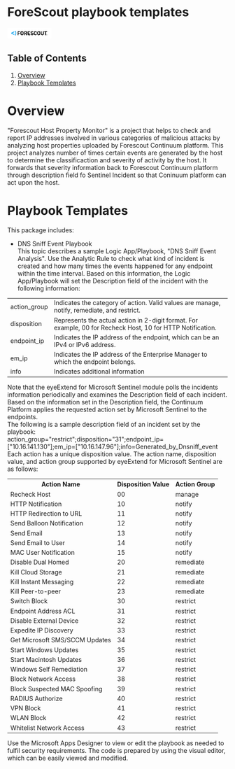 # ForeScout playbook templates

<img src="./forescout-logo.png" alt="drawing" width="20%"/><br>

## Table of Contents

1. [Overview](#overview)
1. [Playbook Templates](#playbooks)

<a name="overview">

# Overview

"Forescout Host Property Monitor" is a project that helps to check and report IP addresses involved in various categories of malicious attacks by analyzing host properties uploaded by Forescout Continuum platform. This project analyzes number of times certain events are generated by the host to determine the classificaction and severity of activity by the host. It forwards that severity information back to Forescout Continuum platform through description field fo Sentinel Incident so that Coninuum platform can act upon the host.

<a name="playbooks">

# Playbook Templates
This package includes:  

* DNS Sniff Event Playbook   
This topic describes a sample Logic App/Playbook, "DNS Sniff Event Analysis".
Use the Analytic Rule to check what kind of incident is created and how many times the events happened for any endpoint within the time interval. Based on this information, the Logic App/Playbook will set the Description field of the incident with the following information:   

<table>
<tr> <td>action_group </td> <td>Indicates the category of action. Valid values are manage, notify, remediate, and restrict.</td></tr>
<tr> <td>disposition</td> <td>Represents the actual action in 2-digit format. For example, 00 for Recheck Host, 10 for HTTP Notification.</td></tr>
<tr> <td>endpoint_ip</td> <td>Indicates the IP address of the endpoint, which can be an IPv4 or IPv6 address.</td></tr>
<tr> <td>em_ip</td> <td>Indicates the IP address of the Enterprise Manager to which the endpoint belongs.</td></tr>
<tr> <td>info</td> <td> Indicates additional information</td></tr>
</table
The em_ip and info are optional.  

Note that the eyeExtend for Microsoft Sentinel module polls the incidents information periodically and examines the Description field of each incident. Based on the information set in the Description field, the Continuum Platform applies the requested action set by Microsoft Sentinel to the endpoints.  
The following is a sample description field of an incident set by the playbook:  
action_group="restrict";disposition="31";endpoint_ip=["10.16.141.130"];em_ip=["10.16.147.96"];info=Generated_by_Dnsniff_event  
Each action has a unique disposition value. The action name, disposition value, and action group supported by eyeExtend for Microsoft Sentinel are as follows:  

<table>
  <tr>
    <th>Action Name</th>
    <th>Disposition Value</th>
    <th>Action Group</th>
  </tr>
  <tr>
    <td>Recheck Host</td>
    <td>00</td>
    <td>manage</td>
  </tr>
  <tr>
    <td>HTTP Notification</td>
    <td>10</td>
    <td>notify</td>
  </tr>
  <tr>
    <td>HTTP Redirection to URL</td>
    <td>11</td>
    <td>notify</td>
  </tr>
  <tr>
    <td>Send Balloon Notification</td>
    <td>12</td>
    <td>notify</td>
  </tr>
  <tr>
    <td>Send Email</td>
    <td>13</td>
    <td>notify</td>
  </tr>
  <tr>
    <td>Send Email to User</td>
    <td>14</td>
    <td>notify</td>
  </tr>
  <tr>
    <td>MAC User Notification</td>
    <td>15</td>
    <td>notify</td>
  </tr>
  <tr>
    <td>Disable Dual Homed</td>
    <td>20</td>
    <td>remediate</td>
  </tr>
  <tr>
    <td>Kill Cloud Storage</td>
    <td>21</td>
    <td>remediate</td>
  </tr>
  <tr>
    <td>Kill Instant Messaging</td>
    <td>22</td>
    <td>remediate</td>
  </tr>
  <tr>
    <td>Kill Peer-to-peer</td>
    <td>23</td>
    <td>remediate</td>
  </tr>
  <tr>
    <td>Switch Block</td>
    <td>30</td>
    <td>restrict</td>
  </tr>
  <tr>
    <td>Endpoint Address ACL</td>
    <td>31</td>
    <td>restrict</td>
  </tr>
  <tr>
    <td>Disable External Device</td>
    <td>32</td>
    <td>restrict</td>
  </tr>
  <tr>
    <td>Expedite IP Discovery</td>
    <td>33</td>
    <td>restrict</td>
  </tr>
  <tr>
    <td>Get Microsoft SMS/SCCM Updates</td>
    <td>34</td>
    <td>restrict</td>
  </tr>
  <tr>
    <td>Start Windows Updates</td>
    <td>35</td>
    <td>restrict</td>
  </tr>
  <tr>
    <td>Start Macintosh Updates</td>
    <td>36</td>
    <td>restrict</td>
  </tr>
  <tr>
    <td>Windows Self Remediation</td>
    <td>37</td>
    <td>restrict</td>
  </tr>
  <tr>
    <td>Block Network Access</td>
    <td>38</td>
    <td>restrict</td>
  </tr>
  <tr>
    <td>Block Suspected MAC Spoofing</td>
    <td>39</td>
    <td>restrict</td>
  </tr>
  <tr>
    <td>RADIUS Authorize</td>
    <td>40</td>
    <td>restrict</td>
  </tr>
  <tr>
    <td>VPN Block</td>
    <td>41</td>
    <td>restrict</td>
  </tr>
  <tr>
    <td>WLAN Block</td>
    <td>42</td>
    <td>restrict</td>
  </tr>
  <tr>
    <td>Whitelist Network Access</td>
    <td>43</td>
    <td>restrict</td>
  </tr>
</table>  
  

Use the Microsoft Apps Designer to view or edit the playbook as needed to fulfil security requirements. The code is prepared by using the visual editor, which can be easily viewed and modified.  


